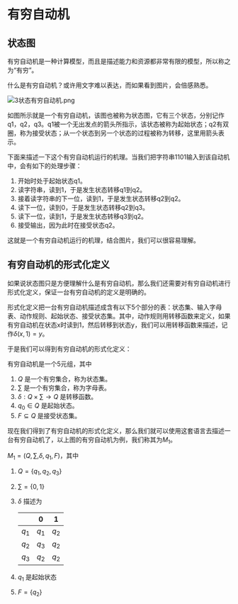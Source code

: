 # 有穷自动机

## 状态图

有穷自动机是一种计算模型，而且是描述能力和资源都非常有限的模型，所以称之为“有穷”。

什么是有穷自动机？或许用文字难以表达，而如果看到图片，会倍感熟悉。

<img src="https://s2.loli.net/2022/07/01/eIKQlyRb8hVD3Hp.png" alt="3状态有穷自动机.png"  />

如图所示就是一个有穷自动机，该图也被称为状态图，它有三个状态，分别记作q1，q2，q3。q1被一个无出发点的箭头所指示，该状态被称为起始状态；q2有双圈，称为接受状态；从一个状态到另一个状态的过程被称为转移，这里用箭头表示。

下面来描述一下这个有穷自动机运行的机理。当我们把字符串1101输入到该自动机中，会有如下的处理步骤：

1. 开始时处于起始状态q1。
2. 读字符串，读到1，于是发生状态转移q1到q2。
3. 接着读字符串的下一位，读到1，于是发生状态转移q2到q2。
4. 读下一位，读到0，于是发生状态转移q2到q3。
5. 读下一位，读到1，于是发生状态转移q3到q2。
6. 接受输出，因为此时在接受状态q2。

这就是一个有穷自动机运行的机理，结合图片，我们可以很容易理解。

## 有穷自动机的形式化定义

如果说状态图只是方便理解什么是有穷自动机，那么我们还需要对有穷自动机进行形式化定义，保证一台有穷自动机的定义是明确的。

形式化定义把一台有穷自动机描述成含有以下5个部分的表：状态集、输入字母表、动作规则、起始状态、接受状态集。其中，动作规则用转移函数来定义，如果有穷自动机在状态x时读到1，然后转移到状态y，我们可以用转移函数来描述，记作$\delta(x,1)=y$。

于是我们可以得到有穷自动机的形式化定义：

有穷自动机是一个5元组，其中

1. $Q$ 是一个有穷集合，称为状态集。
2. $\sum$ 是一个有穷集合，称为字母表。
3. $\delta: Q\times \sum \rightarrow Q$ 是转移函数。
4. $q_0 \in Q$ 是起始状态。
5. $F \subseteq Q$ 是接受状态集。

现在我们得到了有穷自动机的形式化定义，那么我们就可以使用这套语言去描述一台有穷自动机了，以上图的有穷自动机为例，我们称其为$M_1$。

$M_1=(Q, \sum, \delta, q_1, F)$，其中

1. $Q=\{q_1,q_2,q_3\}$

2. $\sum=\{0,1\}$

3. $\delta$ 描述为

   |       |   0   |   1   |
   | :---: | :---: | :---: |
   | $q_1$ | $q_1$ | $q_2$ |
   | $q_2$ | $q_3$ | $q_2$ |
   | $q_3$ | $q_2$ | $q_2$ |

4. $q_1$ 是起始状态

5. $F=\{q_2\}$



